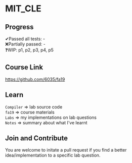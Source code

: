 # MIT_CLE

## Progress
✔Passed all tests: -\
❌Partially passed: -\
❓WIP: p1, p2, p3, p4, p5

## Course Link
https://github.com/6035/fa19

## Learn
`Compiler` => lab source code\
`fa19` => course materials\
`Labs` => my implementations on lab questions\
`Notes` => summary about what I've learnt

## Join and Contribute
You are welcome to initate a pull request if you find a better idea/implementation to a specific lab question.